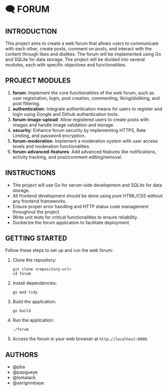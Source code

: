 # 🗨️ FORUM

## INTRODUCTION

This project aims to create a web forum that allows users to communicate with each other, create posts, comment on posts, and interact with the content through likes and dislikes. The forum will be implemented using Go and SQLite for data storage. The project will be divided into several modules, each with specific objectives and functionalities.

## PROJECT MODULES

1. **forum**: Implement the core functionalities of the web forum, such as user registration, login, post creation, commenting, liking/disliking, and post filtering.
2. **authentication**: Integrate authentication means for users to register and login using Google and Github authentication tools.
3. **forum-image-upload**: Allow registered users to create posts with images and handle image validation and storage.
4. **security**: Enhance forum security by implementing HTTPS, Rate Limiting, and password encryption.
5. **forum-moderation**: Implement a moderation system with user access levels and moderation functionalities.
6. **forum-advanced-features**: Add advanced features like notifications, activity tracking, and post/comment editing/removal.

## INSTRUCTIONS

- The project will use Go for server-side development and SQLite for data storage.
- All frontend development should be done using pure HTML/CSS without any frontend frameworks.
- Ensure proper error handling and HTTP status code management throughout the project.
- Write unit tests for critical functionalities to ensure reliability.
- Dockerize the forum application to facilitate deployment.

## GETTING STARTED

Follow these steps to set up and run the web forum:

1. Clone the repository:
   ```
   git clone <repository-url>
   cd forum
   ```

2. Install dependencies:
   ```
   go mod tidy
   ```

3. Build the application:
   ```
   go build
   ```

4. Run the application:
   ```
   ./forum
   ```

5. Access the forum in your web browser at `http://localhost:8080`.

## AUTHORS

- @pba
- @papgueye
- @lomalack
- @serignmbaye

